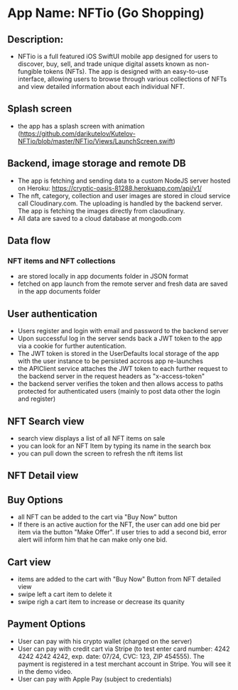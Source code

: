# App Name: NFTio (Go Shopping)

## Description:

- NFTio is a full featured iOS SwiftUI mobile app designed for users to discover, buy, sell, and trade unique digital assets known as non-fungible tokens (NFTs). The app is designed with an easy-to-use interface, allowing users to browse through various collections of NFTs and view detailed information about each individual NFT.

## Splash screen

- the app has a splash screen with animation (https://github.com/darikutelov/Kutelov-NFTio/blob/master/NFTio/Views/LaunchScreen.swift)

## Backend, image storage and remote DB

- The app is fetching and sending data to a custom NodeJS server hosted on Heroku: https://cryptic-oasis-81288.herokuapp.com/api/v1/
- The nft, category, collection and user images are stored in cloud service call Cloudinary.com. The uploading is handled by the backend server. The app is fetching the images directly from claoudinary.
- All data are saved to a cloud database at mongodb.com

## Data flow

### NFT items and NFT collections

- are stored locally in app documents folder in JSON format
- fetched on app launch from the remote server and fresh data are saved in the app documents folder

## User authentication

- Users register and login with email and password to the backend server
- Upon successful log in the server sends back a JWT token to the app via a cookie for further autentication.
- The JWT token is stored in the UserDefaults local storage of the app with the user instance to be persisted accross app re-launches
- the APIClient service attaches the JWT token to each further request to the backend server in the request headers as "x-access-token"
- the backend server verifies the token and then allows access to paths protected for authenticated users (mainly to post data other the login and register)

## NFT Search view

- search view displays a list of all NFT items on sale
- you can look for an NFT Item by typing its name in the search box
- you can pull down the screen to refresh the nft items list

## NFT Detail view

## Buy Options

- all NFT can be added to the cart via "Buy Now" button
- If there is an active auction for the NFT, the user can add one bid per item via the button "Make Offer". If user tries to add a second bid, error alert will inform him that he can make only one bid.

## Cart view

- items are added to the cart with "Buy Now" Button from NFT detailed view
- swipe left a cart item to delete it
- swipe righ a cart item to increase or decrease its quanity

## Payment Options

- User can pay with his crypto wallet (charged on the server)
- User can pay with credit cart via Stripe (to test enter card number: 4242 4242 4242 4242, exp. date: 07/24, CVC: 123, ZIP 454555). The payment is registered in a test merchant account in Stripe. You will see it in the demo video.
- User can pay with Apple Pay (subject to credentials)
